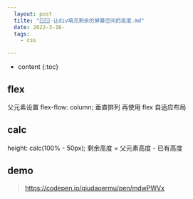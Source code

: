 ```yaml
---
  layout: post
  tilte: "🪟🪟-让div填充剩余的屏幕空间的高度.md"
  date: 2022-3-16-
  tags: 
    - css

---
```



* content
{:toc}


## flex 
父元素设置 flex-flow: column; 垂直排列
再使用 flex 自适应布局
## calc
 height: calc(100% - 50px);
剩余高度 = 父元素高度 - 已有高度

## demo
>https://codepen.io/qiudaoermu/pen/mdwPWVx
